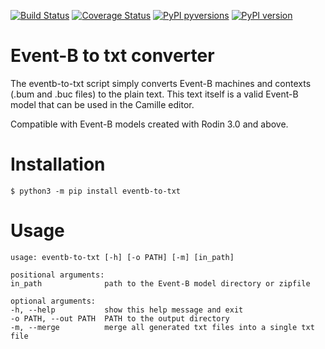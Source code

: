 [![Build Status](https://travis-ci.org/17451k/eventb-to-txt.svg?branch=master)](https://travis-ci.org/17451k/eventb-to-txt)
[![Coverage Status](https://coveralls.io/repos/github/17451k/eventb-to-txt/badge.svg?branch=master)](https://coveralls.io/github/17451k/eventb-to-txt?branch=master)
[![PyPI pyversions](https://img.shields.io/pypi/pyversions/eventb-to-txt.svg)](https://pypi.python.org/pypi/eventb-to-txt/)
[![PyPI version](https://badge.fury.io/py/eventb-to-txt.svg)](https://badge.fury.io/py/eventb-to-txt)

# Event-B to txt converter

The eventb-to-txt script simply converts Event-B machines and contexts (.bum and .buc files) to the plain text. This text itself is a valid Event-B model that can be used in the Camille editor.

Compatible with Event-B models created with Rodin 3.0 and above.

# Installation

    $ python3 -m pip install eventb-to-txt

# Usage

    usage: eventb-to-txt [-h] [-o PATH] [-m] [in_path]

    positional arguments:
    in_path              path to the Event-B model directory or zipfile

    optional arguments:
    -h, --help           show this help message and exit
    -o PATH, --out PATH  PATH to the output directory
    -m, --merge          merge all generated txt files into a single txt file
